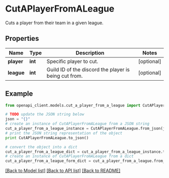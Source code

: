 # CutAPlayerFromALeague

Cuts a player from their team in a given league.

## Properties
Name | Type | Description | Notes
------------ | ------------- | ------------- | -------------
**player** | **int** | Specific player to cut. | [optional] 
**league** | **int** | Guild ID of the discord the player is being cut from. | [optional] 

## Example

```python
from openapi_client.models.cut_a_player_from_a_league import CutAPlayerFromALeague

# TODO update the JSON string below
json = "{}"
# create an instance of CutAPlayerFromALeague from a JSON string
cut_a_player_from_a_league_instance = CutAPlayerFromALeague.from_json(json)
# print the JSON string representation of the object
print CutAPlayerFromALeague.to_json()

# convert the object into a dict
cut_a_player_from_a_league_dict = cut_a_player_from_a_league_instance.to_dict()
# create an instance of CutAPlayerFromALeague from a dict
cut_a_player_from_a_league_form_dict = cut_a_player_from_a_league.from_dict(cut_a_player_from_a_league_dict)
```
[[Back to Model list]](../README.md#documentation-for-models) [[Back to API list]](../README.md#documentation-for-api-endpoints) [[Back to README]](../README.md)


